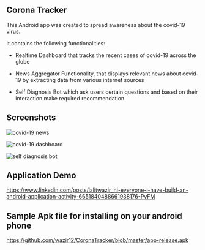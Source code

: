 Corona Tracker
-------------
This Android app was created to spread awareness about the covid-19 virus. 

It contains the following functionalities:  
*   Realtime Dashboard that tracks the recent cases of covid-19 across the globe

*  News Aggregator Functionality, that displays relevant news about covid-19 by extracting data from various internet sources 

*  Self Diagnosis Bot which ask users certain questions and based on their interaction make required recommendation.

Screenshots
-----------

![covid-19 news](https://github.com/wazir12/CoronaTracker/blob/master/news.jpg "News related to covid-19 virus")

![covid-19 dashboard](https://github.com/wazir12/CoronaTracker/blob/master/dashboard.png "Dashboard showing covid-19 cases across the globe")

![self diagnosis bot](https://github.com/wazir12/CoronaTracker/blob/master/self-diagnose-bot.jpg "Self diagnosis bot")

Application Demo
---------------

https://www.linkedin.com/posts/lalitwazir_hi-everyone-i-have-build-an-android-application-activity-6651840488661938176-PvFM

Sample Apk file for installing on your android phone
-----------------------------------------------------

https://github.com/wazir12/CoronaTracker/blob/master/app-release.apk





